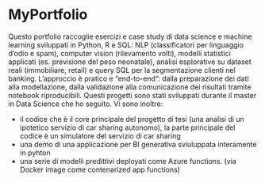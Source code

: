 # MyPortfolio
Questo portfolio raccoglie esercizi e case study di data science e machine learning sviluppati in Python, R e SQL: NLP (classificatori per linguaggio d’odio e spam), computer vision (rilevamento volti), modelli statistici applicati (es. previsione del peso neonatale), analisi esplorative su dataset reali (immobiliare, retail) e query SQL per la segmentazione clienti nel banking. L’approccio è pratico e “end-to-end”: dalla preparazione dei dati alla modellazione, dalla validazione alla comunicazione dei risultati tramite notebook riproducibili. 
Questi progetti sono stati sviluppati durante il master in Data Science che ho seguito.
Vi sono inoltre:
- il codice che è il core principale del progetto di tesi (una analisi di un ipotetico servizio di car sharing autonomo), la parte principale del codice è un simulatore del servizio di car sharing
- una demo di una applicazione per BI generativa sviuluppata interamente in pyhton
- una serie di modelli predittivi deployati come Azure functions. (via Docker image come contenarized app functions)
